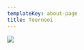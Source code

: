 ```yaml
---
templateKey: about-page
title: Toernooi
---
```


<a href="https://form.jotform.com/201585921728360"><img src="https://res.cloudinary.com/junior-joy/image/upload/v1591560602/aanmelden_clubkamp._irbbch.png"></a>

